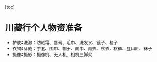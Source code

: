 [toc]

# 川藏行个人物资准备

- 护肤&洗漱：防晒霜、唇膏、毛巾、洗发水、镜子、梳子
- 衣物&穿戴：手套、围巾、帽子、面巾、雨衣、秋衣、秋裤、登山鞋、袜子
- 摄像&摄影：摄像机、无人机、相机三脚架

